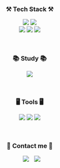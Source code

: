 <div align="center" bgcolor="black">
                                                                                                                                                                                                                                                                                    
<h3 align="center"> ⚒️ Tech Stack ⚒️ </h3>
  <p align="center">                                                                                                                                       
  <img src="https://img.shields.io/badge/Java-007396?style=flat&logo=OpenJDK&logoColor=white"/>
  <img src="https://img.shields.io/badge/MySQL-4479A1?style=flat&logo=MySQL&logoColor=white"/>
  <br />                                                                            
  <img src="https://img.shields.io/badge/HTML5-E34F26?style=flat&logo=HTML5&logoColor=white"/>
  <img src="https://img.shields.io/badge/CSS3-1572B6?style=flat&logo=CSS3&logoColor=white"/>
  <img src="https://img.shields.io/badge/JavaScript-F7DF1E?style=flat&logo=JavaScript&logoColor=white"/>
  </p>

  <br />
 
<h3 align="center"> 📚 Study 📚 </h3>
  <p align="center">                                                                                        
  <img src="https://img.shields.io/badge/Spring-6DB33F?style=flat&logo=Spring&logoColor=white"/>
  </p>

 <br />
 
<h3 align="center"> 🖥️ Tools 🖥️ </h3>
  <p align="center">                                                                                        
  <img src="https://img.shields.io/badge/IntelliJ IDEA-000000?style=flat&logo=IntellijIDEA&logoColor=white"/>
  <img src="https://img.shields.io/badge/Visual Studio Code-007ACC?style=flat&logo=VisualStudioCode&logoColor=white"/>
  <img src="https://img.shields.io/badge/Github-000000?style=flat&logo=Github&logoColor=white"/>
  </p>

  <br />
 
<h3 align="center"> 💌 Contact me 💌 </h3>
  <p align="center">
   <a href="pmmmg726@gmail.com">
    <img src="https://img.shields.io/badge/Gmail-d14836?style=flat-square&logo=Gmail&logoColor=white&link=mailto:quf8093@gmail.com"
        style="height : auto; margin-left : 10px; margin-right : 10px;"/></a>
  <a href="https://velog.io/@mzi726"><img src="http://img.shields.io/badge/-Velog-20c997?style=flat&logo=Velog&logoColor=white&link=https://velog.io/@mzi726"/>
  </p>
 
</div>
